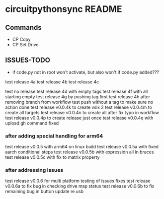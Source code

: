 # circuitpythonsync README

## Commands
* CP Copy
* CP Set Drive

## ISSUES-TODO
* if code.py not in root won't activate, but also won't if code.py added???

test release 4a
test release 4b
test release 4c

test no release
test release 4d with empty tags
test release 4f with all starting empty
test release 4g by pushing tag first
test release 4h after removing branch from workflow
test push without a tag to make sure no action done
test release v0.0.4k to create vsix 2
test release v0.0.4m to create all targets
test release v0.0.4n to create all after fix typo in workflow
test release v0.0.4p to create release just once
test release v0.0.4q with upload gh command fixed

### after adding special handling for arm64
test release v0.0.5 with arm64 on linux build
test release v0.0.5a with fixed aarch conditional steps
test release v0.0.5b with expression all in braces
test release v0.0.5c with fix to matrix property

### after addressing issues
test release v0.0.6 for multi platform testing of issues fixes
test release v0.0.6a to fix bug in checking drive map status
test release v0.0.6b to fix remaining bug in button update re usb

